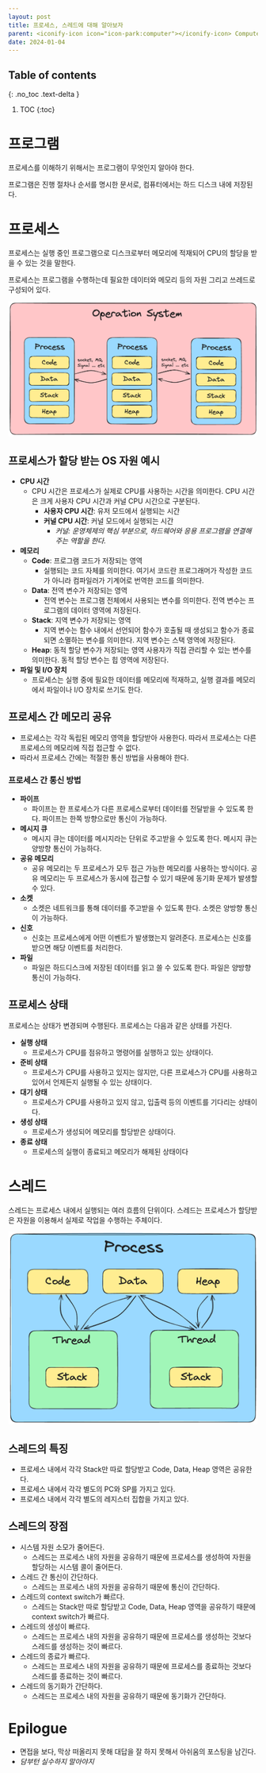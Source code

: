 ```yaml
---
layout: post
title: 프로세스, 스레드에 대해 알아보자
parent: <iconify-icon icon="icon-park:computer"></iconify-icon> Computer Science
date: 2024-01-04
---
```

## Table of contents
{: .no_toc .text-delta }

1. TOC
{:toc}



# 프로그램
프로세스를 이해하기 위해서는 프로그램이 무엇인지 알아야 한다.

프로그램은 진행 절차나 순서를 명시한 문서로, 컴퓨터에서는 하드 디스크 내에 저장된다.

# 프로세스
프로세스는 실행 중인 프로그램으로 디스크로부터 메모리에 적재되어 CPU의 할당을 받을 수 있는 것을 말한다.

프로세스는 프로그램을 수행하는데 필요한 데이터와 메모리 등의 자원 그리고 쓰레드로 구성되어 있다.

![img.png](../../assets/images/computer_science/img.png)

## 프로세스가 할당 받는 OS 자원 예시
- **CPU 시간**
  - CPU 시간은 프로세스가 실제로 CPU를 사용하는 시간을 의미한다. CPU 시간은 크게 사용자 CPU 시간과 커널 CPU 시간으로 구분된다.
    - **사용자 CPU 시간**: 유저 모드에서 실행되는 시간
    - **커널 CPU 시간**: 커널 모드에서 실행되는 시간
      - _커널: 운영체제의 핵심 부분으로, 하드웨어와 응용 프로그램을 연결해주는 역할을 한다._
- **메모리**
  - **Code**: 프로그램 코드가 저장되는 영역
    - 실행되는 코드 자체를 의미한다. 여기서 코드란 프로그래머가 작성한 코드가 아니라 컴파일러가 기계어로 번역한 코드를 의미한다.
  - **Data**: 전역 변수가 저장되는 영역
    - 전역 변수는 프로그램 전체에서 사용되는 변수를 의미한다. 전역 변수는 프로그램의 데이터 영역에 저장된다.
  - **Stack**: 지역 변수가 저장되는 영역
    - 지역 변수는 함수 내에서 선언되어 함수가 호출될 때 생성되고 함수가 종료되면 소멸하는 변수를 의미한다. 지역 변수는 스택 영역에 저장된다.
  - **Heap**: 동적 할당 변수가 저장되는 영역
    사용자가 직접 관리할 수 있는 변수를 의미한다. 동적 할당 변수는 힙 영역에 저장된다.
- **파일 및 I/O 장치**
  - 프로세스는 실행 중에 필요한 데이터를 메모리에 적재하고, 실행 결과를 메모리에서 파일이나 I/O 장치로 쓰기도 한다.

## 프로세스 간 메모리 공유
- 프로세스는 각각 독립된 메모리 영역을 할당받아 사용한다. 따라서 프로세스는 다른 프로세스의 메모리에 직접 접근할 수 없다. 
- 따라서 프로세스 간에는 적절한 통신 방법을 사용해야 한다.

### 프로세스 간 통신 방법
- **파이프**
  - 파이프는 한 프로세스가 다른 프로세스로부터 데이터를 전달받을 수 있도록 한다. 파이프는 한쪽 방향으로만 통신이 가능하다.
- **메시지 큐**
  - 메시지 큐는 데이터를 메시지라는 단위로 주고받을 수 있도록 한다. 메시지 큐는 양방향 통신이 가능하다.
- **공유 메모리**
  - 공유 메모리는 두 프로세스가 모두 접근 가능한 메모리를 사용하는 방식이다. 공유 메모리는 두 프로세스가 동시에 접근할 수 있기 때문에 동기화 문제가 발생할 수 있다.
- **소켓**
  - 소켓은 네트워크를 통해 데이터를 주고받을 수 있도록 한다. 소켓은 양방향 통신이 가능하다.
- **신호**
  - 신호는 프로세스에게 어떤 이벤트가 발생했는지 알려준다. 프로세스는 신호를 받으면 해당 이벤트를 처리한다.
- **파일**
  - 파일은 하드디스크에 저장된 데이터를 읽고 쓸 수 있도록 한다. 파일은 양방향 통신이 가능하다.

## 프로세스 상태
프로세스는 상태가 변경되며 수행된다. 프로세스는 다음과 같은 상태를 가진다.

- **실행 상태**
  - 프로세스가 CPU를 점유하고 명령어를 실행하고 있는 상태이다.
- **준비 상태**
  - 프로세스가 CPU를 사용하고 있지는 않지만, 다른 프로세스가 CPU를 사용하고 있어서 언제든지 실행될 수 있는 상태이다.
- **대기 상태**
  - 프로세스가 CPU를 사용하고 있지 않고, 입출력 등의 이벤트를 기다리는 상태이다.
- **생성 상태**
  - 프로세스가 생성되어 메모리를 할당받은 상태이다.
- **종료 상태**
  - 프로세스의 실행이 종료되고 메모리가 해제된 상태이다

# 스레드
스레드는 프로세스 내에서 실행되는 여러 흐름의 단위이다. 스레드는 프로세스가 할당받은 자원을 이용해서 실제로 작업을 수행하는 주체이다.

![img.png](../../assets/images/computer_science/process.png)

## 스레드의 특징
- 프로세스 내에서 각각 Stack만 따로 할당받고 Code, Data, Heap 영역은 공유한다.
- 프로세스 내에서 각각 별도의 PC와 SP를 가지고 있다.
- 프로세스 내에서 각각 별도의 레지스터 집합을 가지고 있다.

## 스레드의 장점
- 시스템 자원 소모가 줄어든다.
  - 스레드는 프로세스 내의 자원을 공유하기 때문에 프로세스를 생성하여 자원을 할당하는 시스템 콜이 줄어든다.
- 스레드 간 통신이 간단하다.
  - 스레드는 프로세스 내의 자원을 공유하기 때문에 통신이 간단하다.
- 스레드의 context switch가 빠르다.
  - 스레드는 Stack만 따로 할당받고 Code, Data, Heap 영역을 공유하기 때문에 context switch가 빠르다.
- 스레드의 생성이 빠르다.
  - 스레드는 프로세스 내의 자원을 공유하기 때문에 프로세스를 생성하는 것보다 스레드를 생성하는 것이 빠르다.
- 스레드의 종료가 빠르다.
  - 스레드는 프로세스 내의 자원을 공유하기 때문에 프로세스를 종료하는 것보다 스레드를 종료하는 것이 빠르다.
- 스레드의 동기화가 간단하다.
  - 스레드는 프로세스 내의 자원을 공유하기 때문에 동기화가 간단하다.

# Epilogue
- 면접을 보다, 막상 떠올리지 못해 대답을 잘 하지 못해서 아쉬움의 포스팅을 남긴다.
-  _담부턴 실수하지 말아야지_